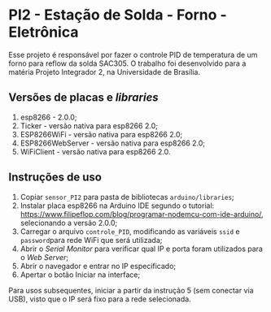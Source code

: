 # PI2 - Estação de Solda - Forno - Eletrônica

Esse projeto é responsável por fazer o controle PID de temperatura de um forno para reflow da solda SAC305. O trabalho foi desenvolvido para a matéria Projeto Integrador 2, na Universidade de Brasília.

## Versões de placas e *libraries*

1. esp8266 - 2.0.0;
2. Ticker - versão nativa para esp8266 2.0;
3. ESP8266WiFi - versão nativa para esp8266 2.0;
4. ESP8266WebServer - versão nativa para esp8266 2.0;
5. WiFiClient - versão nativa para esp8266 2.0.

## Instruções de uso
1. Copiar `sensor_PI2` para pasta de bibliotecas `arduino/libraries`;
2. Instalar placa esp8266 na Arduino IDE segundo o tutorial: https://www.filipeflop.com/blog/programar-nodemcu-com-ide-arduino/, selecionando a versão 2.0.0;
3. Carregar o arquivo `controle_PID`, modificando as variáveis `ssid` e `password`para rede WiFi que será utilizada;
4. Abrir o *Serial Monitor* para verificar qual IP e porta foram utilizados para o *Web Server*;
5. Abrir o navegador e entrar no IP especificado;
6. Apertar o botão Iniciar na interface;

Para usos subsequentes, iniciar a partir da instrução 5 (sem conectar via USB), visto que o IP será fixo para a rede selecionada.
